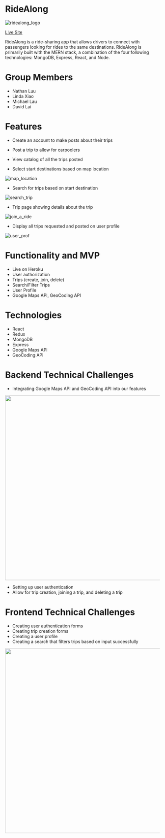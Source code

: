 # RideAlong

![ridealong_logo](https://i.imgur.com/vscAchT.png)

[Live Site](https://ridealong-app.herokuapp.com/#/)

RideAlong is a ride-sharing app that allows drivers to connect with passengers looking for rides to the same destinations. RideAlong is primarily built with the MERN stack, a combination of the four following technologies: MongoDB, Express, React, and Node.

# Group Members
* Nathan Luu 
* Linda Xiao
* Michael Lau
* David Lai

# Features
* Create an account to make posts about their trips

* Post a trip to allow for carpoolers

* View catalog of all the trips posted

* Select start destinations based on map location

![map_location](https://media.giphy.com/media/QaZXYVPwOaI8S4UVcE/giphy.gif)

* Search for trips based on start destination

![search_trip](https://media.giphy.com/media/Qwz1nZxHmP8emkLCNU/giphy.gif)

* Trip page showing details about the trip

![join_a_ride](https://media3.giphy.com/media/CIc6NECkQ0GsVg5YCt/giphy.gif)

* Display all trips requested and posted on user profile

![user_prof](https://media.giphy.com/media/IAi8uuDVMFoqGUxmyd/giphy.gif)


# Functionality and MVP
* Live on Heroku
* User authorization
* Trips (create, join, delete)
* Search/Filter Trips
* User Profile
* Google Maps API, GeoCoding API 

# Technologies
* React
* Redux
* MongoDB
* Express
* Google Maps API
* GeoCoding API

# Backend Technical Challenges
* Integrating Google Maps API and GeoCoding API into our features

<img src="https://i.imgur.com/HubBLX9.png" width="600">

* Setting up user authentication
* Allow for trip creation, joining a trip, and deleting a trip

# Frontend Technical Challenges
* Creating user authentication forms
* Creating trip creation forms
* Creating a user profile 
* Creating a search that filters trips based on input successfully

<img src="https://i.imgur.com/rdn6BJQ.png" width="600">
